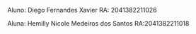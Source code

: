 Aluno: Diego Fernandes Xavier RA: 2041382211026

Aluna: Hemilly Nicole Medeiros dos Santos RA:2041382211018
